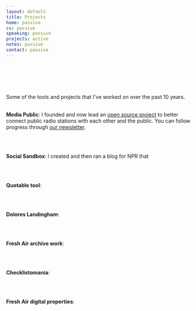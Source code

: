 ```yaml
---
layout: default
title: Projects
home: passive
cv: passive
speaking: passive
projects: active
notes: passive
contact: passive
---
```


<br>
<br>
<br>
<br>

Some of the tools and projects that I've worked on over the past 10 years. <br><br>

<b>Media Public</b>: I founded and now lead an [open source project](https://github.com/mediapublic/mediapublic) to better connect public radio stations with each other and the public. You can follow progress through [our newsletter](www.tinyletter.com/mediapublic).

<br><br>

<b>Social Sandbox</b>: I created and then ran a blog for NPR that 

<br><br>

<b>Quotable tool</b>:

<br><br>

<b>Dolores Landingham</b>:

<br><br>

<b>Fresh Air archive work</b>:

<br><br>

<b>Checklistomania</b>:

<br><br>

<b>Fresh Air digital properties</b>:

<br><br>

<b>
